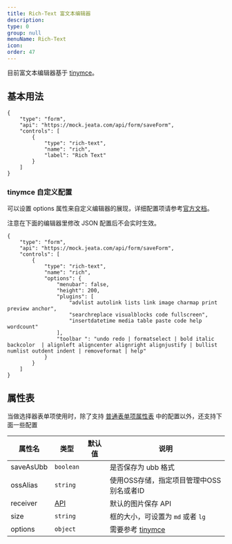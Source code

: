 ```yaml
---
title: Rich-Text 富文本编辑器
description:
type: 0
group: null
menuName: Rich-Text
icon:
order: 47
---
```


目前富文本编辑器基于 [tinymce](https://github.com/tinymce/tinymce)。

## 基本用法

```schema: scope="body"
{
    "type": "form",
    "api": "https://mock.jeata.com/api/form/saveForm",
    "controls": [
        {
            "type": "rich-text",
            "name": "rich",
            "label": "Rich Text"
        }
    ]
}
```

### tinymce 自定义配置

可以设置 options 属性来自定义编辑器的展现，详细配置项请参考[官方文档](https://www.tiny.cloud/docs/general-configuration-guide/basic-setup/)。

注意在下面的编辑器里修改 JSON 配置后不会实时生效。

```schema: scope="body"
{
    "type": "form",
    "api": "https://mock.jeata.com/api/form/saveForm",
    "controls": [
        {
            "type": "rich-text",
            "name": "rich",
            "options": {
                "menubar": false,
                "height": 200,
                "plugins": [
                    "advlist autolink lists link image charmap print preview anchor",
                    "searchreplace visualblocks code fullscreen",
                    "insertdatetime media table paste code help wordcount"
                ],
                "toolbar ": "undo redo | formatselect | bold italic backcolor  | alignleft aligncenter alignright alignjustify | bullist numlist outdent indent | removeformat | help"
            }
        }
    ]
}
```

## 属性表

当做选择器表单项使用时，除了支持 [普通表单项属性表](./formitem#%E5%B1%9E%E6%80%A7%E8%A1%A8) 中的配置以外，还支持下面一些配置

| 属性名        | 类型                           | 默认值 | 说明                                                                                                                                                    |
| ------------- | ------------------------------ | ------ | ------------------------------------------------------------------------------------------------------------------------------------------------------- |
| saveAsUbb     | `boolean`                      |        | 是否保存为 ubb 格式                                                                                                                                     |
| ossAlias      | `string`                       |        | 使用OSS存储，指定项目管理中OSS别名或者ID                                                                                                 |
| receiver      | [API](../../../docs/types/api) |        | 默认的图片保存 API                                                                                                                                      |
| size          | `string`                       |        | 框的大小，可设置为 `md` 或者 `lg`                                                                                                                       |
| options       | `object`                       |        | 需要参考 [tinymce](https://www.tiny.cloud/docs/configure/integration-and-setup/)  |

